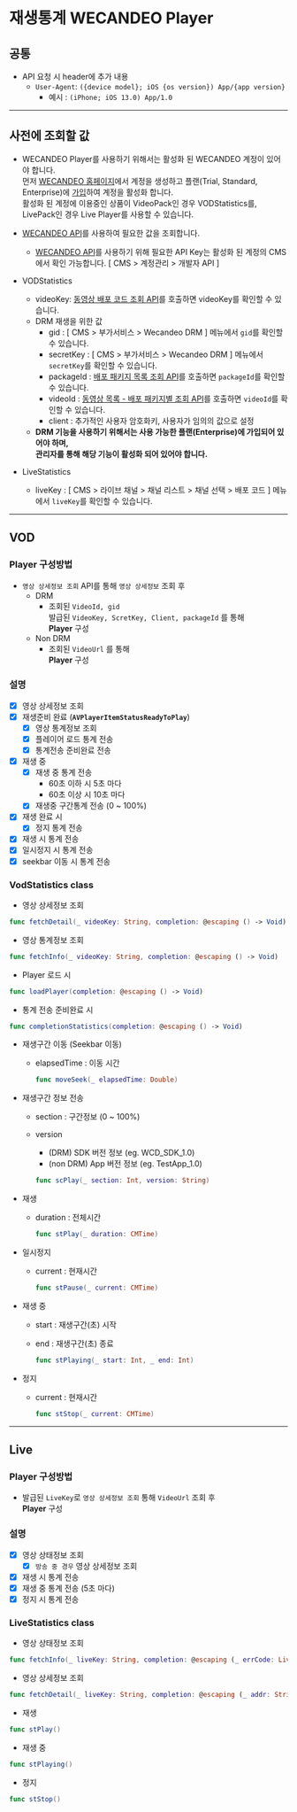# **재생통계 WECANDEO Player**

## **공통**

- API 요청 시 header에 추가 내용
  - `User-Agent`: `({device model}; iOS {os version}) App/{app version}`
    - 예시 : `(iPhone; iOS 13.0) App/1.0`
---

## **사전에 조회할 값**

- WECANDEO Player를 사용하기 위해서는 활성화 된 WECANDEO 계정이 있어야 합니다.<br> 먼저 [WECANDEO 홈페이지](https://www.wecandeo.com)에서 계정을 생성하고 플랜(Trial, Standard, Enterprise)에 [가입](https://www.wecandeo.com/pricing/videopack/edition/)하여 계정을 활성화 합니다.<br> 활성화 된 계정에 이용중인 상품이 VideoPack인 경우 VODStatistics를, LivePack인 경우 Live Player를 사용할 수 있습니다.

- [WECANDEO API](https://support.wecandeo.com/#apis)를 사용하여 필요한 값을 조회합니다.
  - [WECANDEO API](https://support.wecandeo.com/#apis)를 사용하기 위해 필요한 API Key는 활성화 된 계정의 CMS에서 확인 가능합니다. [ CMS > 계정관리 > 개발자  API ]

- VODStatistics
  - videoKey: [동영상 배포 코드 조회 API](https://support.wecandeo.com/reference/videopack-api-video-data-retrieve-video-pub-code)를 호출하면 videoKey를 확인할 수 있습니다.
  - DRM 재생을 위한 값
    - gid : [ CMS > 부가서비스 > Wecandeo DRM ] 메뉴에서 `gid`를 확인할 수 있습니다.
    - secretKey : [ CMS > 부가서비스 > Wecandeo DRM ] 메뉴에서 `secretKey`를 확인할 수 있습니다.
    - packageId : [배포 패키지 목록 조회 API](https://support.wecandeo.com/reference/videopack-api-package-package-list)를 호출하면 `packageId`를 확인할 수 있습니다.
    - videoId : [동영상 목록 - 배포 패키지별 조회 API](https://support.wecandeo.com/reference/videopack-api-video-data-retrieve-video-list-package)를 호출하면 `videoId`를 확인할 수 있습니다. 
    - client : 추가적인 사용자 암호화키, 사용자가 임의의 값으로 설정
  - **DRM 기능을 사용하기 위해서는 사용 가능한 플랜(Enterprise)에 가입되어 있어야 하며,<br> 관리자를 통해 해당 기능이 활성화 되어 있어야 합니다.**
- LiveStatistics
  - liveKey : [ CMS > 라이브 채널 > 채널 리스트 > 채널 선택 > 배포 코드 ] 메뉴에서 `liveKey`를 확인할 수 있습니다.

---

## **VOD**

### **Player 구성방법**

- `영상 상세정보 조회` API를 통해 `영상 상세정보` 조회 후
  - DRM
    - 조회된 `VideoId, gid` <br> 발급된 `VideoKey, ScretKey, Client, packageId` 를 통해 <br> **Player** 구성
  - Non DRM
    - 조회된 `VideoUrl` 를 통해 <br> **Player** 구성

### **설명**

- [x] 영상 상세정보 조회
- [x] 재생준비 완료 (**` AVPlayerItemStatusReadyToPlay `**)
  - [x] 영상 통계정보 조회
  - [x] 플레이어 로드 통계 전송
  - [x] 통계전송 준비완료 전송
- [x] 재생 중
  - [x] 재생 중 통계 전송 
    - 60초 이하 시 5초 마다
    - 60초 이상 시 10초 마다
  - [x] 재생중 구간통계 전송 (0 ~ 100%)
- [x] 재생 완료 시
  - [x] 정지 통계 전송
- [x] 재생 시 통계 전송
- [x] 일시정지 시 통계 전송
- [x] seekbar 이동 시 통계 전송

### **VodStatistics class**

- 영상 상세정보 조회
``` swift
func fetchDetail(_ videoKey: String, completion: @escaping () -> Void)
```

- 영상 통계정보 조회
``` swift
func fetchInfo(_ videoKey: String, completion: @escaping () -> Void)
```

- Player 로드 시
``` swift
func loadPlayer(completion: @escaping () -> Void)
```

- 통계 전송 준비완료 시
``` swift
func completionStatistics(completion: @escaping () -> Void)
```

- 재생구간 이동 (Seekbar 이동)
  - elapsedTime : 이동 시간
    
    ```swift
    func moveSeek(_ elapsedTime: Double)
    ```

- 재생구간 정보 전송
  - section : 구간정보 (0 ~ 100%)
  - version
    - (DRM) SDK 버전 정보 (eg. WCD_SDK_1.0)
    - (non DRM) App 버전 정보 (eg. TestApp_1.0)

    ``` swift
    func scPlay(_ section: Int, version: String)
    ```

- 재생
  - duration : 전체시간
  
    ``` swift
    func stPlay(_ duration: CMTime)
    ```

- 일시정지
  - current : 현재시간

    ``` swift
    func stPause(_ current: CMTime)
    ```

- 재생 중
  - start : 재생구간(초) 시작
  - end : 재생구간(초) 종료
  
    ``` swift
    func stPlaying(_ start: Int, _ end: Int)
    ```

- 정지
  - current : 현재시간

    ``` swift
    func stStop(_ current: CMTime)
    ```

---

## **Live**

### **Player 구성방법**

- 발급된 `LiveKey`로 `영상 상세정보 조회` 통해 `VideoUrl` 조회 후 <br> **Player** 구성

### **설명**

- [x] 영상 상태정보 조회
  - [x] `방송 중 경우` 영상 상세정보 조회
- [x] 재생 시 통계 전송
- [x] 재생 중 통계 전송 (5초 마다)
- [x] 정지 시 통계 전송

### **LiveStatistics class**

- 영상 상태정보 조회
``` swift
func fetchInfo(_ liveKey: String, completion: @escaping (_ errCode: LiveErrorCode) -> Void)
```

- 영상 상세정보 조회
``` swift
func fetchDetail(_ liveKey: String, completion: @escaping (_ addr: String) -> Void)
```

- 재생
``` swift
func stPlay()
```

- 재생 중
``` swift
func stPlaying()
```

- 정지
``` swift
func stStop()
```

